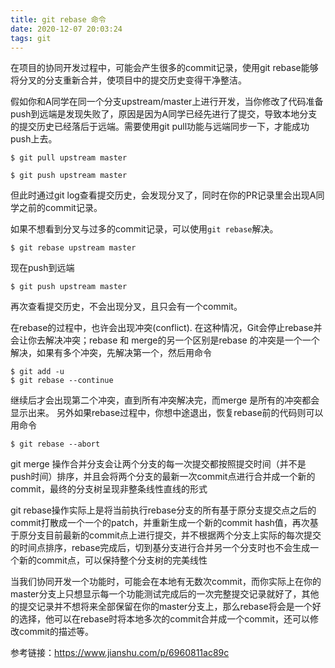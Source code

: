 ```yaml
---
title: git rebase 命令
date: 2020-12-07 20:03:24
tags: git
---
```


在项目的协同开发过程中，可能会产生很多的commit记录，使用git rebase能够将分叉的分支重新合并，使项目中的提交历史变得干净整洁。

<!--more-->

假如你和A同学在同一个分支upstream/master上进行开发，当你修改了代码准备push到远端是发现失败了，原因是因为A同学已经先进行了提交，导致本地分支的提交历史已经落后于远端。需要使用git pull功能与远端同步一下，才能成功push上去。

```shell
$ git pull upstream master

$ git push upstream master
```

但此时通过git log查看提交历史，会发现分叉了，同时在你的PR记录里会出现A同学之前的commit记录。

如果不想看到分叉与过多的commit记录，可以使用`git rebase`解决。

```shell
$ git rebase upstream master
```

现在push到远端

```shell
$ git push upstream master
```

再次查看提交历史，不会出现分叉，且只会有一个commit。

在rebase的过程中，也许会出现冲突(conflict). 在这种情况，Git会停止rebase并会让你去解决冲突；rebase 和 merge的另一个区别是rebase 的冲突是一个一个解决，如果有多个冲突，先解决第一个，然后用命令

```shell
$ git add -u
$ git rebase --continue
```

继续后才会出现第二个冲突，直到所有冲突解决完，而merge 是所有的冲突都会显示出来。 
另外如果rebase过程中，你想中途退出，恢复rebase前的代码则可以用命令 

```shell
$ git rebase --abort
```

git merge 操作合并分支会让两个分支的每一次提交都按照提交时间（并不是push时间）排序，并且会将两个分支的最新一次commit点进行合并成一个新的commit，最终的分支树呈现非整条线性直线的形式

git rebase操作实际上是将当前执行rebase分支的所有基于原分支提交点之后的commit打散成一个一个的patch，并重新生成一个新的commit hash值，再次基于原分支目前最新的commit点上进行提交，并不根据两个分支上实际的每次提交的时间点排序，rebase完成后，切到基分支进行合并另一个分支时也不会生成一个新的commit点，可以保持整个分支树的完美线性

当我们协同开发一个功能时，可能会在本地有无数次commit，而你实际上在你的master分支上只想显示每一个功能测试完成后的一次完整提交记录就好了，其他的提交记录并不想将来全部保留在你的master分支上，那么rebase将会是一个好的选择，他可以在rebase时将本地多次的commit合并成一个commit，还可以修改commit的描述等。

参考链接：https://www.jianshu.com/p/6960811ac89c



